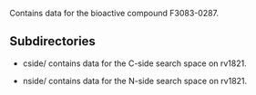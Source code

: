 Contains data for the bioactive compound F3083-0287.

## Subdirectories

- cside/ contains data for the C-side search space on rv1821.

- nside/ contains data for the N-side search space on rv1821.

